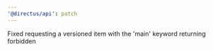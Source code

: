```yaml
---
'@directus/api': patch
---
```


Fixed requesting a versioned item with the 'main' keyword returning forbidden
